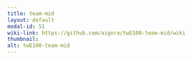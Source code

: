 ```yaml
---
title: team-mid
layout: default
modal-id: 51
wiki-link: https://github.com/aigora/twE100-team-mid/wiki
thumbnail: 
alt: twE100-team-mid
---
```

